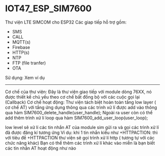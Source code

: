# IOT47_ESP_SIM7600
Thư viện LTE SIMCOM cho ESP32
Các giap tiếp hỗ trợ gồm:
- SMS
- CALL
- MQTT(s)
- Firebase
- HTTP(s)
- NTP
- FTP (file tranfer)
- OTA

Sử dụng: Xem ví dụ

------------------------------------------------------------
Cơ chế của thư viện:
Đây là thư viện giao tiếp với module dòng 76XX, nó được thiết kế chủ yếu theo cơ chế bất đồng bộ với các cuộc gọi lại (Callback)
Cơ chế hoạt động:
Thư viện tách biệt hoàn toàn tầng low layer ( cơ chế AT) với tầng ứng dụng thông qua các trình xử lí được add vào thông qua hàm SIM7600_delete_handle(user_handle);
Ngoài ra user còn có thể add thêm trình xử lí loop qua hàm SIM7600_add_user_loop(user_loop);

low level sẽ xử lí các tin nhắn AT của module sim gửi ra và gọi các trình xử lí đã được đăng kí tương ứng
Ví dụ: khi 1 tin nhắn kiểu như +HTTPACTION: thì với tiêu đề +HTTPACTION thư viện sẽ gọi trình xử lí http ( tương tự với các chức năng khác)
Bạn có thể thêm các trình xử lí khác vào miễn là bạn biết các tin nhắn AT hoạt động như nào

